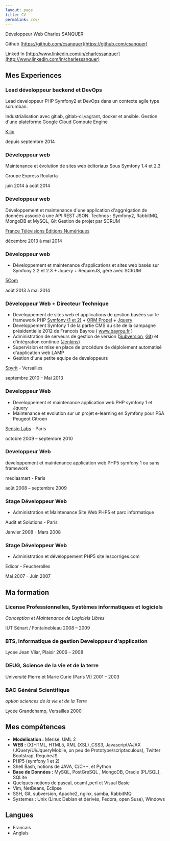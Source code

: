 ```yaml
---
layout: page
title: CV
permalink: /cv/
---
```


Développeur Web	Charles SANQUER

Github [https://github.com/csanquer](https://github.com/csanquer)

Linked In [http://www.linkedin.com/in/charlessanquer](http://www.linkedin.com/in/charlessanquer)


Mes Experiences
---------------

### Lead développeur backend et DevOps

Lead developpeur PHP Symfony2 et DevOps dans un contexte agile type scrumban.

Industrialisation avec gitlab, gitlab-ci,vagrant, docker et ansible.
Gestion d'une plateforme Google Cloud Compute Engine

[Kilix](http://kilix.fr "Kilix")

depuis septembre 2014

### Développeur web

Maintenance et évolution de sites web éditoriaux
Sous Symfony 1.4 et 2.3

Groupe Express Roularta

juin 2014 à août 2014


### Développeur web

Développement et maintenance d'une application d'aggrégation de données associé à une API REST JSON.
Technos : Symfony2, RabbitMQ, MongoDB et MySQL, Git
Gestion de projet par SCRUM

[France Télévisions Éditions Numériques](http://www.francetelevisions.fr/ "France Télévisions Éditions Numériques")

décembre 2013 à mai 2014

### Développeur web

- Développement et maintenance d'applications et sites web basés sur Symfony 2.2 et 2.3 + Jquery + RequireJS, géré avec SCRUM

[5Com](http://www.5com.fr/SSII-Conseil-Consulting.html "5Com SSII Consulting")

août 2013 à mai 2014

### Développeur Web + Directeur Technique

- Developpement de sites web et applications de gestion basées sur le framework PHP [Symfony (1 et 2)](http://symfony.com) + [ORM Propel](http://www.propelorm.org) + [Jquery](http://jquery.com/)
- Developpement Symfony 1 de la partie CMS du site de la campagne présidentielle 2012 de Francois Bayrou ( www.bayrou.fr )
- Administration de serveurs de gestion de version ([Subversion](http://subversion.apache.org/), [Git](http://git-scm.com/)) et d'intégration continue ([Jenkins](http://jenkins-ci.org/))
- Supervision et mise en place de procédure de déploiement automatisé d'application web LAMP
- Gestion d'une petite equipe de developpeurs

[Spyrit](http://www.spyrit.net "Spyrit") - Versailles

septembre 2010 – Mai 2013

### Developpeur Web

- Developpement et maintenance application web PHP symfony 1 et Jquery
- Maintenance et evolution sur un projet e-learning en Symfony pour PSA Peugeot Citroen

[Sensio Labs](http://sensiolabs.com/ "Sensio Labs") - Paris

octobre 2009 – septembre 2010

### Developpeur Web

developpement et maintenance application web PHP5 symfony 1 ou sans framework

mediasmart - Paris

août 2008 – septembre 2009

### Stage Développeur Web
- Administration et Maintenance Site Web PHP5
et parc informatique

Audit et Solutions - Paris

Janvier 2008 - Mars 2008

### Stage Développeur Web
- Administration et développement  PHP5 site lescorriges.com

Edicor - Feucherolles

Mai 2007 - Juin 2007

Ma formation
------------

### License Professionnelles, Systèmes informatiques et logiciels
_Conception et Maintenance de Logiciels Libres_

IUT Sénart / Fontainebleau
2008 – 2009

### BTS, Informatique de gestion Developpeur d'application
Lycée Jean Vilar, Plaisir
2006 – 2008

### DEUG, Science de la vie et de la terre
Université Pierre et Marie Curie (Paris VI)
2001 – 2003

### BAC Général Scientifique
_option sciences de la vie et de la Terre_

Lycée Grandchamp, Versailles
2000

Mes compétences
---------------
- **Modelisation :** Merise, UML 2
- **WEB :** (X)HTML, HTML5, XML (XSL) ,CSS3, Javascript/AJAX (JQuery/Ui/JqueryMobile, un peu de Prototype/scriptaculous), Twitter Bootstrap, RequireJS
- PHP5 (symfony 1 et 2)
- Shell Bash, notions de JAVA, C/C++, et Python
- **Base de Données :** MySQL, PostGreSQL , MongoDB, Oracle (PL/SQL), SQLite
- Quelques notions de pascal, ocaml ,perl et Visual Basic
- Vim, NetBeans, Eclipse
- SSH, Git, subversion, Apache2, nginx, samba, RabbitMQ
- Systemes : Unix (Linux Debian et dérivés, Fedora, open Suse), Windows

Langues
-------

- Francais
- Anglais
